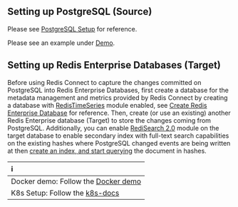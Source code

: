 ## Setting up PostgreSQL (Source)

Please see <a href="https://debezium.io/documentation/reference/stable/connectors/postgresql.html#setting-up-postgresql" target="_blank">PostgreSQL Setup</a> for reference.

Please see an example under [Demo](demo/setup_postgres.sh).

## Setting up Redis Enterprise Databases (Target)

Before using Redis Connect to capture the changes committed on PostgreSQL into Redis Enterprise Databases, first create a database for the metadata management and metrics provided by Redis Connect by creating a database with [RedisTimeSeries](https://redis.com/modules/redis-timeseries/) module enabled, see [Create Redis Enterprise Database](https://docs.redis.com/latest/rs/administering/creating-databases/#creating-a-new-redis-database) for reference. Then, create (or use an existing) another Redis Enterprise database (Target) to store the changes coming from PostgreSQL. Additionally, you can enable [RediSearch 2.0](https://redis.com/blog/introducing-redisearch-2-0/) module on the target database to enable secondary index with full-text search capabilities on the existing hashes where PostgreSQL changed events are being written at then [create an index, and start querying](https://oss.redis.com/redisearch/Commands/) the document in hashes.

| ℹ️                                          |
|:--------------------------------------------|
| Docker demo: Follow the [Docker demo](demo) |
| K8s Setup: Follow the [k8s-docs](k8s-docs)  |
